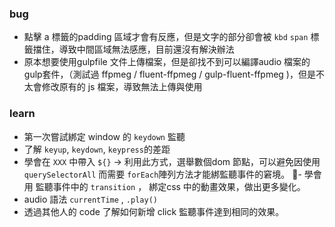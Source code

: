 ### bug
- 點擊 a 標籤的padding 區域才會有反應，但是文字的部分卻會被 `kbd` `span` 標籤擋住，導致中間區域無法感應，目前還沒有解決辦法
- 原本想要使用gulpfile 文件上傳檔案，但是卻找不到可以編譯audio 檔案的gulp套件，（測試過 ffpmeg / fluent-ffpmeg / gulp-fluent-ffpmeg )，但是不太會修改原有的 js 檔案，導致無法上傳與使用

### learn
- 第一次嘗試綁定 window 的 `keydown` 監聽
- 了解 `keyup`, `keydown`, `keypress`的差距
- 學會在 `XXX` 中帶入 `${}` -> 利用此方式，選舉數個dom 節點，可以避免因使用 `querySelectorAll` 而需要 `forEach`陣列方法才能綁監聽事件的窘境。
- 學會用 監聽事件中的 `transition` ， 綁定css 中的動畫效果，做出更多變化。
- audio 語法 `currentTime` , `.play()` 
- 透過其他人的 code 了解如何新增 click 監聽事件達到相同的效果。
